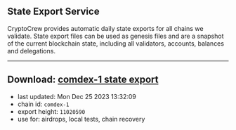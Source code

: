 ## State Export Service
CryptoCrew provides automatic daily state exports for all chains we validate. State export files can be used as genesis files and are a snapshot of the current blockchain state, including all validators, accounts, balances and delegations.

---
**Download: [comdex-1 state export](https://dl.ccvalidators.com/SERVICE/comdex/comdex-1_export_11020590.json)**
---

- last updated: Mon Dec 25 2023 13:32:09
- chain id: `comdex-1`
- export height: `11020590`
- use for: airdrops, local tests, chain recovery

